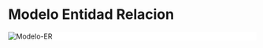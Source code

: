 # Modelo Entidad Relacion 
<div style="background-color: white;"> <img src="mages/Modelo-ER.drawio.png" alt="Modelo-ER"> </div>
